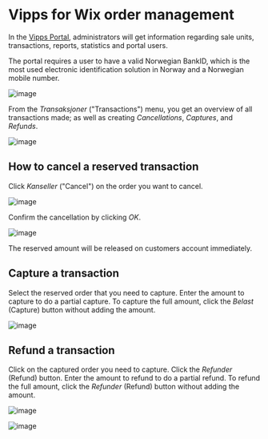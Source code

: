 <!-- START_METADATA
---
title: Vipps for Wix order management
sidebar_label: Order management
sidebar_position: 20
pagination_next: null
pagination_prev: null
---
END_METADATA -->

# Vipps for Wix order management

In the [Vipps Portal](https://portal.vipps.no/), administrators will get information regarding sale units, transactions, reports, statistics and portal users.

The portal requires a user to have a valid Norwegian BankID, which is the most used electronic identification solution in Norway and a Norwegian mobile number.

![image](https://user-images.githubusercontent.com/61109180/132350641-58dc7a2f-2142-4178-bbae-682d143d2963.png)

From the *Transaksjoner* ("Transactions") menu, you get an overview of all transactions made;
as well as creating *Cancellations*, *Captures*, and *Refunds*.

![image](https://user-images.githubusercontent.com/61109180/132350758-7d9df64f-0ae0-4ce0-9e88-296647f09aed.png)

## How to cancel a reserved transaction

Click *Kanseller* ("Cancel") on the order you want to cancel.

![image](https://user-images.githubusercontent.com/61109180/132351051-93cb5b48-df8c-427c-ad33-7d25c8a7fdb4.png)

Confirm the cancellation by clicking *OK*.

![image](https://user-images.githubusercontent.com/61109180/132351086-c66498fe-9a82-4a1d-8f9e-ecd1cbbf1723.png)

The reserved amount will be released on customers account immediately.

## Capture a transaction

Select the reserved order that you need to capture. Enter the amount to capture to do a partial capture. To capture the full amount, click the *Belast* (Capture) button without adding the amount.

![image](https://user-images.githubusercontent.com/61109180/132351253-5f2cee46-6ecf-445c-b9d5-2f4bdca40aad.png)

## Refund a transaction

Click on the captured order you need to capture. Click the *Refunder* (Refund) button. Enter the amount to refund to do a partial refund. To refund the full amount, click the *Refunder* (Refund) button without adding the amount.

![image](https://user-images.githubusercontent.com/61109180/132351313-3c28ca11-358a-4499-b501-14a6a1800d31.png)

![image](https://user-images.githubusercontent.com/61109180/132351329-85c7d136-92d3-45d0-a389-e38b3112190f.png)
